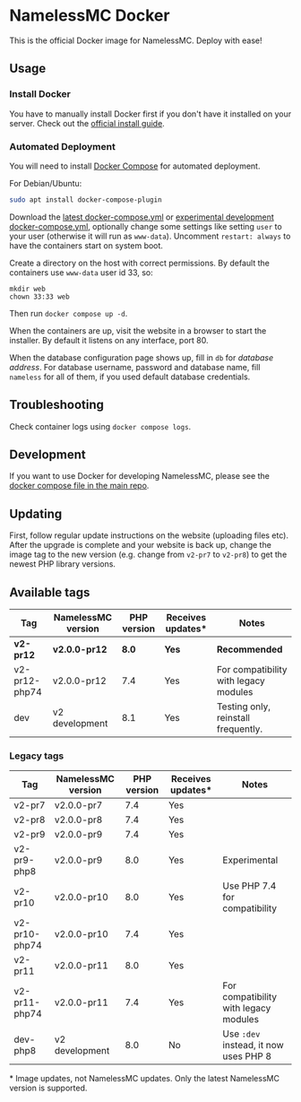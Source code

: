 # NamelessMC Docker

This is the official Docker image for NamelessMC. Deploy with ease!

## Usage

### Install Docker

You have to manually install Docker first if you don't have it installed on your server. Check out the [official install guide](https://docs.docker.com/engine/installation).

### Automated Deployment

You will need to install [Docker Compose](https://docs.docker.com/compose/) for automated deployment.

For Debian/Ubuntu:
```bash
sudo apt install docker-compose-plugin
```

Download the [latest docker-compose.yml](https://github.com/NamelessMC/Nameless-Docker/blob/v2-pr7-to-pr12/docker-compose.yml) or [experimental development docker-compose.yml](https://github.com/NamelessMC/Nameless-Docker/blob/master/docker-compose.yml), optionally change some settings like setting `user` to your user (otherwise it will run as `www-data`). Uncomment `restart: always` to have the containers start on system boot.

Create a directory on the host with correct permissions. By default the containers use `www-data` user id 33, so:
```
mkdir web
chown 33:33 web
```

Then run `docker compose up -d`.

When the containers are up, visit the website in a browser to start the installer. By default it listens on any interface, port 80.

When the database configuration page shows up, fill in `db` for *database address*. For database username, password and database name, fill `nameless` for all of them, if you used default database credentials.

## Troubleshooting
Check container logs using `docker compose logs`.

## Development

If you want to use Docker for developing NamelessMC, please see the [docker compose file in the main repo](https://github.com/NamelessMC/Nameless/blob/v2/docker-compose.yaml).

## Updating
First, follow regular update instructions on the website (uploading files etc). After the upgrade is complete and your website is back up, change the image tag to the new version (e.g. change from `v2-pr7` to `v2-pr8`) to get the newest PHP library versions.

## Available tags
| Tag | NamelessMC version | PHP version | Receives updates\* | Notes
| --- | ------------------ | ----------- | ---------------- | -----
**v2-pr12** | **v2.0.0-pr12** | **8.0** | **Yes** | **Recommended**
v2-pr12-php74 | v2.0.0-pr12 | 7.4 | Yes | For compatibility with legacy modules
dev | v2 development | 8.1 | Yes | Testing only, reinstall frequently.

### Legacy tags

| Tag | NamelessMC version | PHP version | Receives updates\* | Notes
| --- | ------------------ | ----------- | ---------------- | -----
v2-pr7 | v2.0.0-pr7 | 7.4 | Yes |
v2-pr8 | v2.0.0-pr8 | 7.4 | Yes |
v2-pr9 | v2.0.0-pr9 | 7.4 | Yes |
v2-pr9-php8 | v2.0.0-pr9 | 8.0 | Yes | Experimental
v2-pr10 | v2.0.0-pr10 | 8.0 | Yes | Use PHP 7.4 for compatibility
v2-pr10-php74 | v2.0.0-pr10 | 7.4 | Yes |
v2-pr11 | v2.0.0-pr11 | 8.0 | Yes |
v2-pr11-php74 | v2.0.0-pr11 | 7.4 | Yes | For compatibility with legacy modules
dev-php8 | v2 development | 8.0 | No | Use `:dev` instead, it now uses PHP 8

\* Image updates, not NamelessMC updates. Only the latest NamelessMC version is supported.
